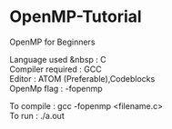 # OpenMP-Tutorial
OpenMP for Beginners 

Language used   &nbsp  : C <br />
Compiler required : GCC <br />
Editor            : ATOM (Preferable),Codeblocks <br />
OpenMp flag       : -fopenmp <br />

To compile        : gcc -fopenmp <filename.c> <br />
To run            : ./a.out <br />
